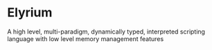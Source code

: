 # Elyrium
A high level, multi-paradigm, dynamically typed, interpreted scripting language with low level memory management features
